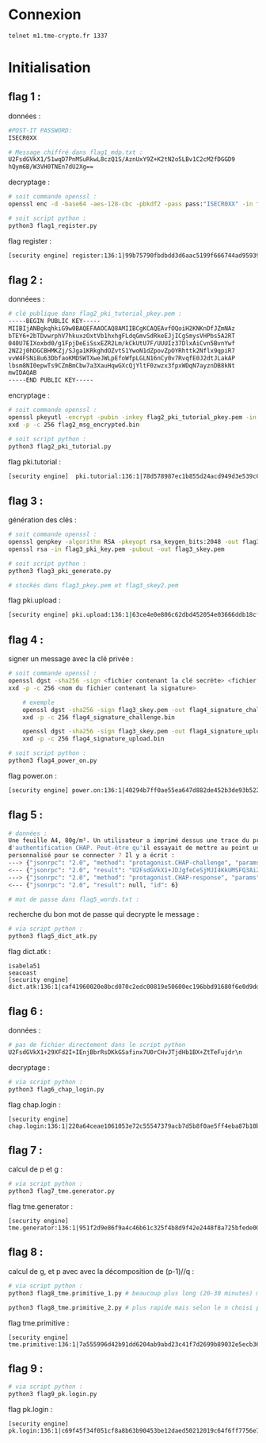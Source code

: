 # Connexion
```bash
telnet m1.tme-crypto.fr 1337
```

# Initialisation

## flag 1 :

données :
```bash
#POST-IT PASSWORD: 
ISECR0XX

# Message chiffré dans flag1_mdp.txt :
U2FsdGVkX1/51wqD7PnMSuRkwL8czQ1S/AznUxY9Z+K2tN2o5LBv1C2cM2fDGGD9
hQym6B/W3VH0TNEn7dU2Xg==
```

decryptage :
```bash
# soit commande openssl :
openssl enc -d -base64 -aes-128-cbc -pbkdf2 -pass pass:"ISECR0XX" -in flag1_mdp.txt

# soit script python :
python3 flag1_register.py
```

flag register :
```bash
[security engine] register:136:1|99b75790fbdbdd3d6aac5199f666744ad95939df184fe9d9bae148672833729d
```


## flag 2 :

donnéees :
```bash
# clé publique dans flag2_pki_tutorial_pkey.pem :
-----BEGIN PUBLIC KEY-----
MIIBIjANBgkqhkiG9w0BAQEFAAOCAQ8AMIIBCgKCAQEAvfOQoiH2KNKnDfJZmNAz
bTEY6+2bTDvwrphV7hkuxzOxtVb1hxhgFLdqGmvSdRkeEJjICgSmysVHPbs5A2RT
040U7EIXoxbd0/g1FpjDeEiSsxEZR2Lm/kCkUtU7F/UUUIz37DlxAiCvn5BvnYwf
2NZ2j0hDGCBHMKZj/SJga1KRkghdOZvtS1YwoN1dZpovZpOYRhttk2Nflx9qpiR7
vvW4FSNi8u63DbfaoKMDSWTXweJWLpEfoWfpLGLN16nCy0v7RvqfE0J2dtJLakAP
lbsm8NI0epwTs9CZmBmCbw7a3XauHqwGXcQjYltF0zwzx3fpxWDqN7ayznDB8kNt
mwIDAQAB
-----END PUBLIC KEY-----
```

encryptage :
```bash
# soit commande openssl :
openssl pkeyutl -encrypt -pubin -inkey flag2_pki_tutorial_pkey.pem -in flag2_msg.txt -out flag2_msg_encrypted.bin
xxd -p -c 256 flag2_msg_encrypted.bin

# soit script python :
python3 flag2_pki_tutorial.py
```
flag pki.tutorial :
```bash
[security engine]  pki.tutorial:136:1|78d578987ec1b855d24acd949d3e539c0e014982e4050cfb0add6e9dea3e40ce
```


## flag 3 :

génération des clés :
```bash
# soit commande openssl :
openssl genpkey -algorithm RSA -pkeyopt rsa_keygen_bits:2048 -out flag3_pkey # clé privée
openssl rsa -in flag3_pki_key.pem -pubout -out flag3_skey.pem  				 # clé publique

# soit script python :
python3 flag3_pki_generate.py

# stockés dans flag3_pkey.pem et flag3_skey2.pem
```

flag pki.upload :
```bash
[security engine] pki.upload:136:1|63ce4e0e806c62dbd452054e03666ddb18cfa88833ef4950701dab7cb0fb0fb8
```

## flag 4 :

signer un message avec la clé privée :
```bash
# soit commande openssl :
openssl dgst -sha256 -sign <fichier contenant la clé secrète> <fichier contenant le message> 
xxd -p -c 256 <nom du fichier contenant la signature>

	# exemple
	openssl dgst -sha256 -sign flag3_skey.pem -out flag4_signature_challenge.bin flag4_challenge.txt
	xxd -p -c 256 flag4_signature_challenge.bin

	openssl dgst -sha256 -sign flag3_skey.pem -out flag4_signature_upload.bin flag4_upload.txt
	xxd -p -c 256 flag4_signature_upload.bin

# soit script python :
python3 flag4_power_on.py
```
flag power.on :

```bash
[security engine] power.on:136:1|40294b7ff0ae55ea647d882de452b3de93b5226d6eff895f7abc1abcba5b89df
```


## flag 5 :

```bash
# données :
Une feuille A4, 80g/m². Un utilisateur a imprimé dessus une trace du protocole 
d'authentification CHAP. Peut-être qu'il essayait de mettre au point un client
personnalisé pour se connecter ? Il y a écrit :
---> {"jsonrpc": "2.0", "method": "protagonist.CHAP-challenge", "params": {"world_id": "8bef1547cc426dea0b72577e78cf6172", "username": "isabela51"}, "id": 5}
<--- {"jsonrpc": "2.0", "result": "U2FsdGVkX1+JDJgfeCeSjMJI4KkUMSFQ3Ai2ZyUFIAeyeabQ2JYbfJt66sUKMfur\n", "id": 5}
---> {"jsonrpc": "2.0", "method": "protagonist.CHAP-response", "params": {"world_id": "8bef1547cc426dea0b72577e78cf6172", "response": "snood wafts lusts niece bulgy"}, "id": 6}
<--- {"jsonrpc": "2.0", "result": null, "id": 6}

# mot de passe dans flag5_words.txt :
```

recherche du bon mot de passe qui decrypte le message :
```bash
# via script python :
python3 flag5_dict_atk.py
```

flag dict.atk :
```
isabela51
seacoast
[security engine] dict.atk:136:1|caf41960020e8bcd070c2edc00819e50600ec196bbd91680f6e0d9dda67f8c44
```

## flag 6 :

données :
```bash
# pas de fichier directement dans le script python
U2FsdGVkX1+29XFd2I+IEnjBbrRsDKkGSafinx7U0rCHvJTjdHb1BX+ZtTeFujdr\n
```

decryptage :
```bash
# via script python :
python3 flag6_chap_login.py 
```

flag chap.login :
```
[security engine] chap.login:136:1|220a64ceae1061053e72c55547379acb7d5b8f0ae5ff4eba87b10b146808eb4d
```	

## flag 7 :

calcul de p et g :
```bash
# via script python :
python3 flag7_tme.generator.py
```
flag tme.generator :
```
[security engine] tme.generator:136:1|951f2d9e86f9a4c46b61c325f4b8d9f42e2448f8a725bfede0003865346a92ae
```

## flag 8 :

calcul de g, et p avec avec la décomposition de (p-1)//q :
```bash
# via script python :
python3 flag8_tme.primitive_1.py # beaucoup plus long (20-30 minutes) mais quasi sûr de trouver la solution

python3 flag8_tme.primitive_2.py # plus rapide mais selon le n choisi peut ne pas trouver de solution
```

flag tme.primitive :
```
[security engine] tme.primitive:136:1|7a555996d42b91dd6204ab9abd23c41f7d2699b89032e5ecb36a57c2e7a614cd
```

## flag 9 :


```bash
# via script python :
python3 flag9_pk.login.py
```

flag pk.login :

```
[security engine] pk.login:136:1|c69f45f34f051cf8a8b63b90453be12daed50212019c64f6ff7756e79df239cb
```